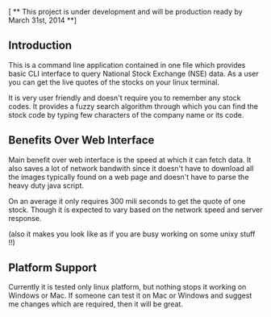 [ ** This project is under development and will be production ready by March 31st, 2014 **]

Introduction
--------------

This is a command line application contained in one file which provides basic CLI interface to query National Stock Exchange (NSE) data. As a user you can get the live quotes of the stocks on your linux terminal.

It is very user friendly and doesn't require you to remember any stock codes. It provides a fuzzy search algorithm through which you can find the stock code by typing few characters of the company name or its code.

Benefits Over Web Interface
---------------------------

Main benefit over web interface is the speed at which it can fetch data. It also saves a lot of network bandwith since it doesn't have to download all the images typically found on a web page and doesn't have to parse the heavy duty java script.

On an average it only requires 300 mili seconds to get the quote of one stock. Though it is expected to vary based on the network speed and server response.

(also it makes you look like as if you are busy working on some unixy stuff !!)


Platform Support
-----------------
Currently it is tested only linux platform, but nothing stops it working on Windows or Mac. If someone can test it on Mac or Windows and suggest me changes which are required, then it will be great.
